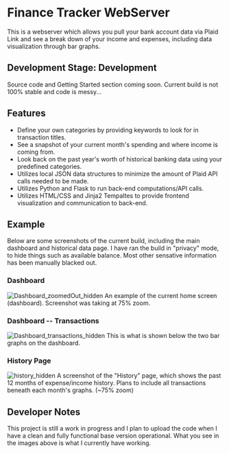 # Finance Tracker WebServer
This is a webserver which allows you pull your bank account data via Plaid Link and see a break down of your income and expenses, including data visualization through bar graphs.

## Development Stage: Development

Source code and Getting Started section coming soon. Current build is not 100% stable and code is messy...

## Features
- Define your own categories by providing keywords to look for in transaction titles.
- See a snapshot of your current month's spending and where income is coming from.
- Look back on the past year's worth of historical banking data using your predefined categories.
- Utilizes local JSON data structures to minimize the amount of Plaid API calls needed to be made.
- Utilizes Python and Flask to run back-end computations/API calls.
- Utilizes HTML/CSS and Jinja2 Tempaltes to provide frontend visualization and communication to back-end. 

## Example
Below are some screenshots of the current build, including the main dashboard and historical data page.
I have ran the build in "privacy" mode, to hide things such as available balance. Most other sensative information has been manually blacked out.

### Dashboard
![Dashboard_zoomedOut_hidden](https://user-images.githubusercontent.com/55816533/137607154-317f3a0e-4cc2-4071-99b3-e5df97a86085.jpg)
An example of the current home screen (dashboard). Screenshot was taking at 75% zoom.

### Dashboard -- Transactions
![Dashboard_transactions_hidden](https://user-images.githubusercontent.com/55816533/137607159-a9758d8d-8f33-41a9-986d-76561c9c08e6.jpg)
This is what is shown below the two bar graphs on the dashboard.

### History Page
![history_hidden](https://user-images.githubusercontent.com/55816533/137612725-7486f3ed-bba6-472a-bd1f-5c4cc2227bce.jpg)
A screenshot of the "History" page, which shows the past 12 months of expense/income history. Plans to include all transactions beneath each month's graphs. (~75% zoom)


## Developer Notes
This project is still a work in progress and I plan to upload the code when I have a clean and fully functional base version operational. What you see in the images above is what I currently have working.

